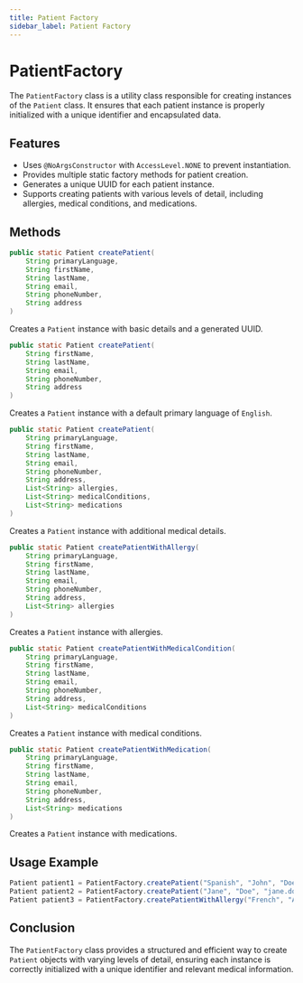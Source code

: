 ```yaml
---
title: Patient Factory
sidebar_label: Patient Factory
---
```


# PatientFactory

The `PatientFactory` class is a utility class responsible for creating instances of the `Patient` class. It ensures that each patient instance is properly initialized with a unique identifier and encapsulated data.

## Features

- Uses `@NoArgsConstructor` with `AccessLevel.NONE` to prevent instantiation.
- Provides multiple static factory methods for patient creation.
- Generates a unique UUID for each patient instance.
- Supports creating patients with various levels of detail, including allergies, medical conditions, and medications.

## Methods

```java
public static Patient createPatient(
    String primaryLanguage,
    String firstName,
    String lastName,
    String email,
    String phoneNumber,
    String address
)
```
Creates a `Patient` instance with basic details and a generated UUID.

```java
public static Patient createPatient(
    String firstName,
    String lastName,
    String email,
    String phoneNumber,
    String address
)
```
Creates a `Patient` instance with a default primary language of `English`.

```java
public static Patient createPatient(
    String primaryLanguage,
    String firstName,
    String lastName,
    String email,
    String phoneNumber,
    String address,
    List<String> allergies,
    List<String> medicalConditions,
    List<String> medications
)
```
Creates a `Patient` instance with additional medical details.

```java
public static Patient createPatientWithAllergy(
    String primaryLanguage,
    String firstName,
    String lastName,
    String email,
    String phoneNumber,
    String address,
    List<String> allergies
)
```
Creates a `Patient` instance with allergies.

```java
public static Patient createPatientWithMedicalCondition(
    String primaryLanguage,
    String firstName,
    String lastName,
    String email,
    String phoneNumber,
    String address,
    List<String> medicalConditions
)
```
Creates a `Patient` instance with medical conditions.

```java
public static Patient createPatientWithMedication(
    String primaryLanguage,
    String firstName,
    String lastName,
    String email,
    String phoneNumber,
    String address,
    List<String> medications
)
```
Creates a `Patient` instance with medications.

## Usage Example

```java
Patient patient1 = PatientFactory.createPatient("Spanish", "John", "Doe", "john.doe@example.com", "123-456-7890", "456 Elm St");
Patient patient2 = PatientFactory.createPatient("Jane", "Doe", "jane.doe@example.com", "987-654-3210", "789 Oak St");
Patient patient3 = PatientFactory.createPatientWithAllergy("French", "Alice", "Smith", "alice.smith@example.com", "555-123-4567", "101 Pine St", List.of("Peanuts"));
```

## Conclusion

The `PatientFactory` class provides a structured and efficient way to create `Patient` objects with varying levels of detail, ensuring each instance is correctly initialized with a unique identifier and relevant medical information.
